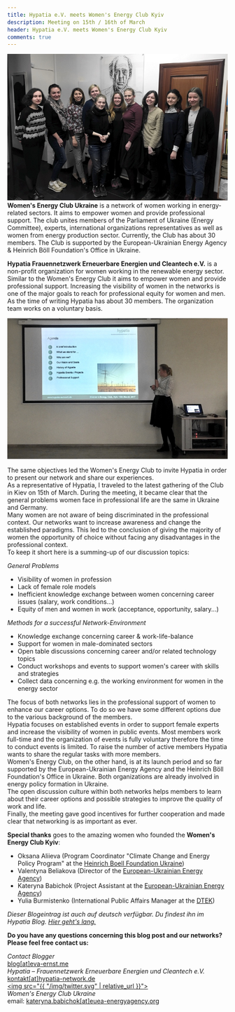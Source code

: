 ```yaml
---
title: Hypatia e.V. meets Women's Energy Club Kyiv
description: Meeting on 15th / 16th of March
header: Hypatia e.V. meets Women's Energy Club Kyiv
comments: true
---
```


![20170316_group_picture](/img/20170316_GroupPicture.jpg "20170316_grouppicture")
**Women's Energy Club Ukraine** is a network of women working in energy-related sectors. It aims to empower women and provide professional support. The club unites members of the Parliament of Ukraine (Energy Committee), experts, international organizations representatives as well as women from energy production sector. Currently, the Club has about 30 members. The Club is supported by the European-Ukrainian Energy Agency & Heinrich Böll Foundation's Office in Ukraine.

**Hypatia Frauennetzwerk Erneuerbare Energien und Cleantech e.V.** is a non-profit organization for women working in the renewable energy sector. Similar to the Women's Energy Club it aims to empower women and provide professional support. Increasing the visibility of women in the networks is one of the major goals to reach for professional equity for women and men. As the time of writing Hypatia has about 30 members. The organization team works on a voluntary basis.

![20170315_hypatia_presentation](/img/20170315_Hypatia_PresentationKyiv.jpg "20170315_hypatia_presentation")

The same objectives led the Women's Energy Club to invite Hypatia in order to present our network and share our experiences.  
As a representative of Hypatia, I traveled to the latest gathering of the Club in Kiev on 15th of March. During the meeting, it became clear that the general problems women face in professional life are the same in Ukraine and Germany.  
Many women are not aware of being discriminated in the professional context. Our networks want to increase awareness and change the established paradigms. This led to the conclusion of giving the majority of women the opportunity of choice without facing any disadvantages in the professional context.  
To keep it short here is a summing-up of our discussion topics:

*General Problems*
- Visibility of women in profession
- Lack of female role models
- Inefficient knowledge exchange between women concerning career issues (salary, work conditions...)
- Equity of men and women in work (acceptance, opportunity, salary...) 

*Methods for a successful Network-Environment*  
- Knowledge exchange concerning career & work-life-balance
- Support for women in male-dominated sectors
- Open table discussions concerning career and/or related technology topics
- Conduct workshops and events to support women's career with skills and strategies
- Collect data concerning e.g. the working environment for women in the energy sector

The focus of both networks lies in the professional support of women to enhance our career options. To do so we have some different options due to the various background of the members.  
Hypatia focuses on established events in order to support female experts and increase the visibility of women in public events. Most members work full-time and the organization of events is fully voluntary therefore the time to conduct events is limited. To raise the number of active members Hypatia wants to share the regular tasks with more members.  
Women's Energy Club, on the other hand, is at its launch period and so far supported by the European-Ukrainian Energy Agency and the Heinrich Böll Foundation's Office in Ukraine. Both organizations are already involved in energy policy formation in Ukraine.  
The open discussion culture within both networks helps members to learn about their career options and possible strategies to improve the quality of work and life.  
Finally, the meeting gave good incentives for further cooperation and made clear that networking is as important as ever. 

**Special thanks** goes to the amazing women who founded the **Women's Energy Club Kyiv**:  
- Oksana Aliieva (Program Coordinator "Climate Change and Energy Policy Program" at the [Heinrich Boell Foundation Ukraine](http://ua.boell.org/en))  
- Valentyna Beliakova (Director of the [European-Ukrainian Energy Agency](http://euea-energyagency.org/en/))  
- Kateryna Babichok (Project Assistant at the [European-Ukrainian Energy Agency](http://euea-energyagency.org/en/))
- Yulia Burmistenko (International Public Affairs Manager at the [DTEK](http://www.dtek.com/en/))

*Dieser Blogeintrag ist auch auf deutsch verfügbar. Du findest ihn im Hypatia Blog. [Hier geht's lang.](http://www.hypatia-network.de/hypatia-ev-trifft-den-womens-energy-club-kyiv)*

**Do you have any questions concerning this blog post and our networks? Please feel free contact us:**

*Contact Blogger*   
[blog[at]eva-ernst.me](mailto:blog@eva-ernst.me)  
*Hypatia – Frauennetzwerk Erneuerbare Energien und Cleantech e.V.*    
[kontakt[at]hypatia-network.de](mailto:kontakt@hypatia-network.de)  
<a class="contact__social-link" href="https://twitter.com/HypatiaNetwork"><img src="{{ "/img/twitter.svg" | relative_url }}"></a>  
*Women's Energy Club Ukraine*  
email: [kateryna.babichok[at]euea-energyagency.org](mailto:kateryna.babichok@euea-energyagency.org)
